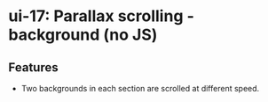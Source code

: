 # ui-17: Parallax scrolling - background (no JS)
## Features
- Two backgrounds in each section are scrolled at different speed.
